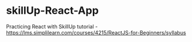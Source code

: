 # skillUp-React-App
Practicing React with SkillUp tutorial - https://lms.simplilearn.com/courses/4215/ReactJS-for-Beginners/syllabus
